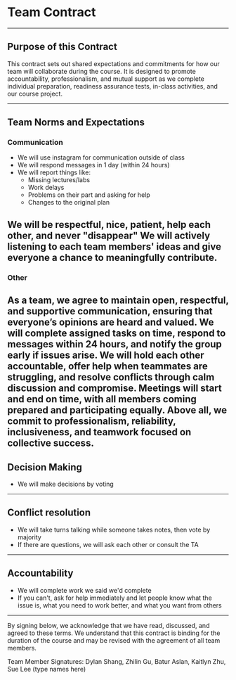 # Team Contract
---
## Purpose of this Contract

This contract sets out shared expectations and commitments for how our team will collaborate during the course. It is designed to promote accountability, professionalism, and mutual support as we complete individual preparation, readiness assurance tests, in-class activities, and our course project.

---
## Team Norms and Expectations

### Communication
- We will use instagram for communication outside of class
- We will respond messages in 1 day (within 24 hours)
- We will report things like:
  - Missing lectures/labs
  - Work delays
  - Problems on their part and asking for help
  - Changes to the original plan

We will be respectful, nice, patient, help each other, and never "disappear"
We will actively listening to each team members' ideas and give everyone a chance to meaningfully contribute. 
---

### Other

As a team, we agree to maintain open, respectful, and supportive communication, 
ensuring that everyone’s opinions are heard and valued. 
We will complete assigned tasks on time, respond to messages within 24 hours, 
and notify the group early if issues arise. We will hold each other accountable, 
offer help when teammates are struggling, and resolve conflicts through calm discussion 
and compromise. Meetings will start and end on time, with all members coming prepared 
and participating equally. Above all, we commit to professionalism, reliability, 
inclusiveness, and teamwork focused on collective success.
---

## Decision Making
- We will make decisions by voting

---
## Conflict resolution
- We will take turns talking while someone takes notes, then vote by majority
- If there are questions, we will ask each other or consult the TA

---

## Accountability
- We will complete work we said we'd complete
- If you can't, ask for help immediately and let people know what the issue is, what you need to work better, and what you want from others
---

By signing below, we acknowledge that we have read, discussed, and agreed to these terms. We understand that this contract is binding for the duration of the course and may be revised with the agreement of all team members.

Team Member Signatures:
Dylan Shang, Zhilin Gu, Batur Aslan, Kaitlyn Zhu, Sue Lee
(type names here)
